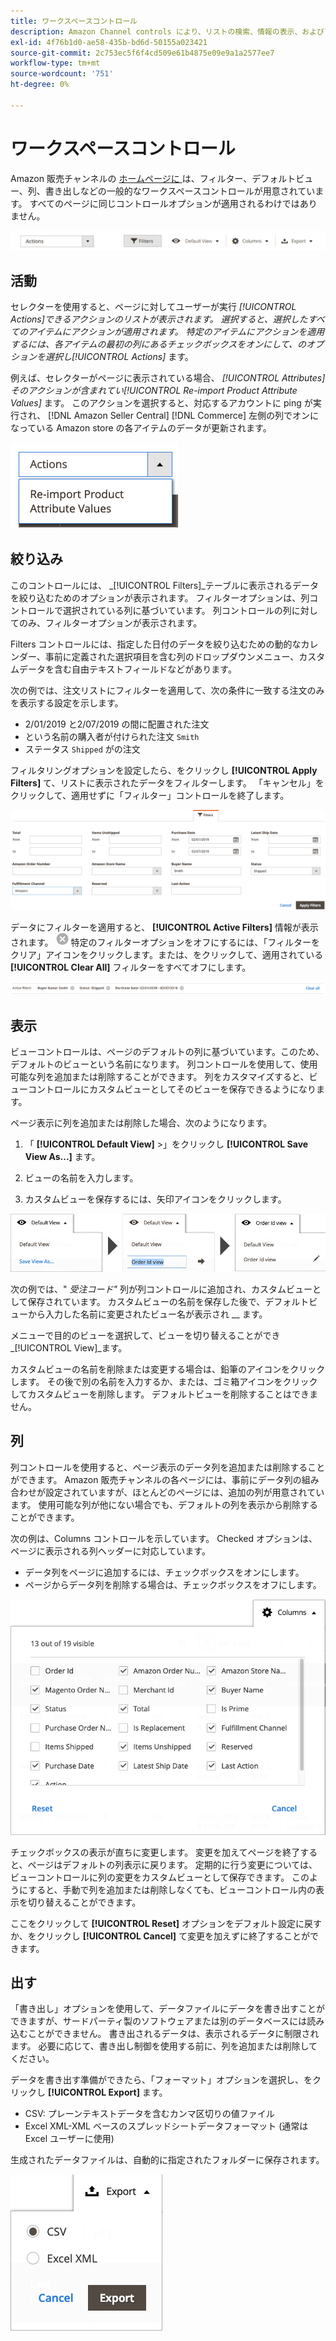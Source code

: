 ```yaml
---
title: ワークスペースコントロール
description: Amazon Channel controls により、リストの検索、情報の表示、およびアクションの適用を容易に行うことができます。
exl-id: 4f76b1d0-ae58-435b-bd6d-50155a023421
source-git-commit: 2c753ec5f6f4cd509e61b4875e09e9a1a2577ee7
workflow-type: tm+mt
source-wordcount: '751'
ht-degree: 0%

---
```


# ワークスペースコントロール

Amazon 販売チャンネルの [ ホームページに ](./amazon-sales-channel-home.md) は、フィルター、デフォルトビュー、列、書き出しなどの一般的なワークスペースコントロールが用意されています。 すべてのページに同じコントロールオプションが適用されるわけではありません。

![Amazon Sales Channel workspace のコントロールの例](assets/amazon-workspace-controls.png)

## 活動

セレクターを使用すると、ページに対してユーザーが実行 _[!UICONTROL Actions]_できるアクションのリストが表示されます。 選択すると、選択したすべてのアイテムにアクションが適用されます。 特定のアイテムにアクションを適用するには、各アイテムの最初の列にあるチェックボックスをオンにして、のオプションを選択し_[!UICONTROL Actions]_ ます。

例えば、セレクターがページに表示されている場合、 _[!UICONTROL Attributes]_そのアクションが含まれてい_[!UICONTROL Re-import Product Attribute Values]_ ます。 このアクションを選択すると、対応するアカウントに ping が実行され、 [!DNL Amazon Seller Central] [!DNL Commerce] 左側の列でオンになっている Amazon store の各アイテムのデータが更新されます。

![「アクション」メニューの例](assets/amazon-sales-channel-home-actions-option.png)

## 絞り込み

このコントロールには、 _[!UICONTROL Filters]_テーブルに表示されるデータを絞り込むためのオプションが表示されます。 フィルターオプションは、列コントロールで選択されている列に基づいています。 列コントロールの列に対してのみ、フィルターオプションが表示されます。

Filters コントロールには、指定した日付のデータを絞り込むための動的なカレンダー、事前に定義された選択項目を含む列のドロップダウンメニュー、カスタムデータを含む自由テキストフィールドなどがあります。

次の例では、注文リストにフィルターを適用して、次の条件に一致する注文のみを表示する設定を示します。

- 2/01/2019 と2/07/2019 の間に配置された注文
- という名前の購入者が付けられた注文 `Smith`
- ステータス `Shipped` がの注文

フィルタリングオプションを設定したら、をクリックし **[!UICONTROL Apply Filters]** て、リストに表示されたデータをフィルターします。 「キャンセル」をクリックして、適用せずに「フィルター」コントロールを終了します。

![Filters コントロールの例](assets/workspace-controls-filters.png)

データにフィルターを適用すると、 **[!UICONTROL Active Filters]** 情報が表示されます。 ![ ](assets/x-icon-clear-filters.png) 特定のフィルターオプションをオフにするには、「フィルターをクリア」アイコンをクリックします。または、をクリックして、適用されている **[!UICONTROL Clear All]** フィルターをすべてオフにします。

![アクティブなフィルターの例](assets/applied-filters-line.png)

## 表示

ビューコントロールは、ページのデフォルトの列に基づいています。このため、デフォルトのビューという名前になります。 列コントロールを使用して、使用可能な列を追加または削除することができます。 列をカスタマイズすると、ビューコントロールにカスタムビューとしてそのビューを保存できるようになります。

ページ表示に列を追加または削除した場合、次のようになります。

1. 「 **[!UICONTROL Default View]** >」をクリックし **[!UICONTROL Save View As...]** ます。

1. ビューの名前を入力します。

1. カスタムビューを保存するには、矢印アイコンをクリックします。

![ビューコントロールの例](assets/workspace-controls-view.png)

次の例では、&quot; _受注コード&quot;_ 列が列コントロールに追加され、カスタムビューとして保存されています。 カスタムビューの名前を保存した後で、デフォルトビューから入力した名前に変更されたビュー名が表示され __ ます。

メニューで目的のビューを選択して、ビューを切り替えることができ _[!UICONTROL View]_ます。

カスタムビューの名前を削除または変更する場合は、鉛筆のアイコンをクリックします。 その後で別の名前を入力するか、または、ゴミ箱アイコンをクリックしてカスタムビューを削除します。 デフォルトビューを削除することはできません。

## 列

列コントロールを使用すると、ページ表示のデータ列を追加または削除することができます。 Amazon 販売チャンネルの各ページには、事前にデータ列の組み合わせが設定されていますが、ほとんどのページには、追加の列が用意されています。 使用可能な列が他にない場合でも、デフォルトの列を表示から削除することができます。

次の例は、Columns コントロールを示しています。 Checked オプションは、ページに表示される列ヘッダーに対応しています。

- データ列をページに追加するには、チェックボックスをオンにします。
- ページからデータ列を削除する場合は、チェックボックスをオフにします。

![列コントロールの例](assets/workspace-controls-columns.png)

チェックボックスの表示が直ちに変更します。 変更を加えてページを終了すると、ページはデフォルトの列表示に戻ります。 定期的に行う変更については、ビューコントロールに列の変更をカスタムビューとして保存できます。 このようにすると、手動で列を追加または削除しなくても、ビューコントロール内の表示を切り替えることができます。

ここをクリックして **[!UICONTROL Reset]** オプションをデフォルト設定に戻すか、をクリックし **[!UICONTROL Cancel]** て変更を加えずに終了することができます。

## 出す

「書き出し」オプションを使用して、データファイルにデータを書き出すことができますが、サードパーティ製のソフトウェアまたは別のデータベースには読み込むことができません。 書き出されるデータは、表示されるデータに制限されます。 必要に応じて、書き出し制御を使用する前に、列を追加または削除してください。

データを書き出す準備ができたら、「フォーマット」オプションを選択し、をクリックし **[!UICONTROL Export]** ます。

- CSV: プレーンテキストデータを含むカンマ区切りの値ファイル
- Excel XML-XML ベースのスプレッドシートデータフォーマット (通常は Excel ユーザーに使用)

生成されたデータファイルは、自動的に指定されたフォルダーに保存されます。

![コントロールの書き出し](assets/workspace-controls-export.png)
